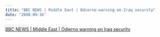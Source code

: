 ```yaml
---
title: "BBC NEWS | Middle East | Odierno warning on Iraq security"
date: "2008-09-16"
---
```


[BBC NEWS | Middle East | Odierno warning on Iraq security](http://news.bbc.co.uk/2/hi/middle_east/7618553.stm)
